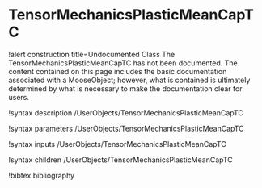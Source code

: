 <!-- MOOSE Documentation Stub: Remove this when content is added. -->

# TensorMechanicsPlasticMeanCapTC

!alert construction title=Undocumented Class
The TensorMechanicsPlasticMeanCapTC has not been documented. The content contained on this page
includes the basic documentation associated with a MooseObject; however, what is contained is
ultimately determined by what is necessary to make the documentation clear for users.

!syntax description /UserObjects/TensorMechanicsPlasticMeanCapTC

!syntax parameters /UserObjects/TensorMechanicsPlasticMeanCapTC

!syntax inputs /UserObjects/TensorMechanicsPlasticMeanCapTC

!syntax children /UserObjects/TensorMechanicsPlasticMeanCapTC

!bibtex bibliography
